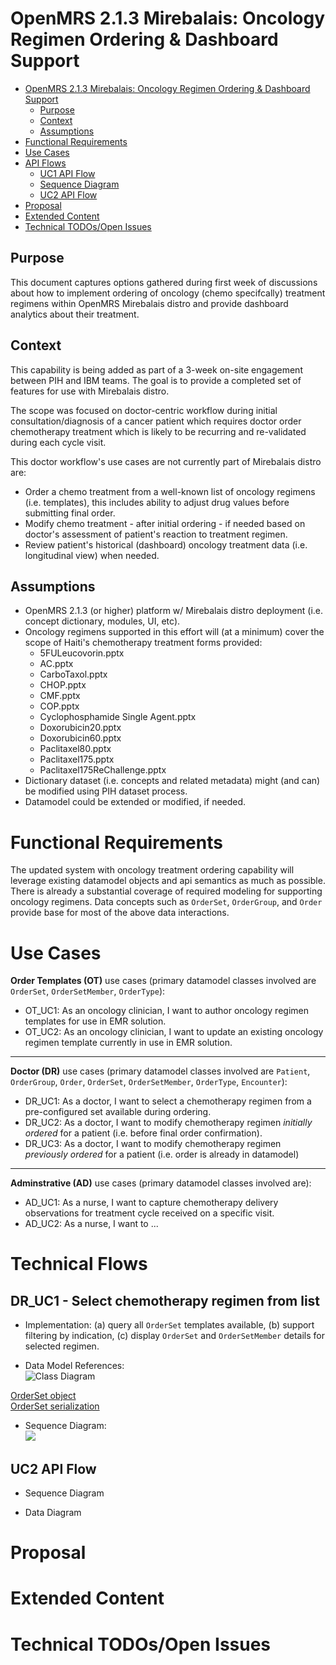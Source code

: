 OpenMRS 2.1.3 Mirebalais: Oncology Regimen Ordering & Dashboard Support
=======================================================================

- [OpenMRS 2.1.3 Mirebalais: Oncology Regimen Ordering & Dashboard Support](#openmrs-213-mirebalais--oncology-regimen-ordering---dashboard-support)
  * [Purpose](#purpose)
  * [Context](#context)
  * [Assumptions](#assumptions)
- [Functional Requirements](#functional-requirements)
- [Use Cases](#use-cases)
- [API Flows](#api-flows)
  * [UC1 API Flow](#uc1-api-flow)
  * [Sequence Diagram](#sequence-diagram)
  * [UC2 API Flow](#uc2-api-flow)
- [Proposal](#proposal)
- [Extended Content](#extended-content)
- [Technical TODOs/Open Issues](#technical-todos-open-issues)


Purpose
-------

This document captures options gathered during first week of discussions about how to implement ordering of oncology (chemo specifcally) treatment regimens within OpenMRS Mirebalais distro and provide dashboard analytics about their treatment.


Context
-------

This capability is being added as part of a 3-week on-site engagement between PIH and IBM teams. The goal is to provide a completed set of features for use with Mirebalais distro. 

The scope was focused on doctor-centric workflow during initial consultation/diagnosis of a cancer patient which requires doctor order chemotherapy treatment which is likely to be recurring and re-validated during each cycle visit.

This doctor workflow's use cases are not currently part of Mirebalais distro are:
- Order a chemo treatment from a well-known list of oncology regimens (i.e. templates), this includes ability to adjust drug values before submitting final order.
- Modify chemo treatment - after initial ordering - if needed based on doctor's assessment of patient's reaction to treatment regimen.
- Review patient's historical (dashboard) oncology treatment data (i.e. longitudinal view) when needed.


Assumptions
-----------

- OpenMRS 2.1.3 (or higher) platform w/ Mirebalais distro deployment (i.e. concept dictionary, modules, UI, etc).
- Oncology regimens supported in this effort will (at a minimum) cover the scope of Haiti's chemotherapy treatment forms provided:
    - 5FULeucovorin.pptx
    - AC.pptx
    - CarboTaxol.pptx
    - CHOP.pptx
    - CMF.pptx
    - COP.pptx
    - Cyclophosphamide Single Agent.pptx
    - Doxorubicin20.pptx
    - Doxorubicin60.pptx
    - Paclitaxel80.pptx
    - Paclitaxel175.pptx
    - Paclitaxel175ReChallenge.pptx
- Dictionary dataset (i.e. concepts and related metadata) might (and can) be modified using PIH dataset process.
- Datamodel could be extended or modified, if needed.


Functional Requirements
=======================

The updated system with oncology treatment ordering capability will leverage existing datamodel objects and api semantics as much as possible. There is already a substantial coverage of required modeling for supporting oncology regimens. Data concepts such as `OrderSet`, `OrderGroup`, and `Order` provide base for most of the above data interactions.


Use Cases
=========

**Order Templates (OT)** use cases (primary datamodel classes involved are `OrderSet`, `OrderSetMember`, `OrderType`):
- OT_UC1: As an oncology clinician, I want to author oncology regimen templates for use in EMR solution.
- OT_UC2: As an oncology clinician, I want to update an existing oncology regimen template currently in use in EMR solution.

---

**Doctor (DR)** use cases (primary datamodel classes involved are `Patient`, `OrderGroup`, `Order`, `OrderSet`, `OrderSetMember`, `OrderType`, `Encounter`):
- DR_UC1: As a doctor, I want to select a chemotherapy regimen from a pre-configured set available during ordering.
- DR_UC2: As a doctor, I want to modify chemotherapy regimen *initially ordered* for a patient (i.e. before final order confirmation).
- DR_UC3: As a doctor, I want to modify chemotherapy regimen *previously ordered* for a patient (i.e. order is already in datamodel)

---

**Adminstrative (AD)** use cases (primary datamodel classes involved are):
- AD_UC1: As a nurse, I want to capture chemotherapy delivery observations for treatment cycle received on a specific visit.
- AD_UC2: As a nurse, I want to ...



Technical Flows
===============

DR_UC1 - Select chemotherapy regimen from list 
------

- Implementation: (a) query all `OrderSet` templates available, (b) support filtering by indication, (c) display `OrderSet` and `OrderSetMember` details for selected regimen.

- Data Model References:  
![Class Diagram](https://app.mural.co/t/ibm14/m/ibm14/1531855170646/0a62b447bf3fbd59c8a6fa577e39d823720f9878)

 [OrderSet object](https://docs.openmrs.org/doc/org/openmrs/OrderSet.html)  
 [OrderSet serialization](https://docs.openmrs.org/doc/serialized-form.html#org.openmrs.OrderSet)


- Sequence Diagram:  
![](https://www.websequencediagrams.com/files/render?link=ULdAQkpjS3tFmqk8LmqX)



UC2 API Flow
------------

- Sequence Diagram

- Data Diagram


Proposal
========



Extended Content
================



Technical TODOs/Open Issues
===========================

